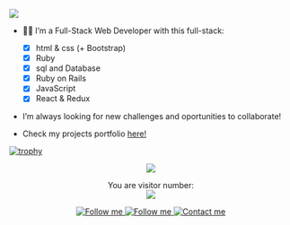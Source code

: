 ![](./assets/banner.gif)

- :man_technologist: I’m a Full-Stack Web Developer with this full-stack:

    - [x] html & css (+ Bootstrap)
    - [x] Ruby
    - [x] sql and Database
    - [x] Ruby on Rails
    - [x] JavaScript
    - [x] React & Redux

- I’m always looking for new challenges and oportunities to collaborate!
- Check my projects portfolio [here!](https://vichuge.github.io/personal_porfolio/)


[![trophy](https://github-profile-trophy.vercel.app/?username=vichuge&theme=onedark)](https://github.com/ryo-ma/github-profile-trophy)


<p align="center">
  <img src="https://github-readme-stats.vercel.app/api?username=vichuge&show_icons=true&theme=radical" />
</p>

<p align="center"> 
  You are visitor number: <br>
  <img src="https://profile-counter.glitch.me/vichuge/count.svg" />
</p>

<p align="center">
    <a href="https://www.linkedin.com/in/victorpachecoflores/">
        <img alt="Follow me" src="https://img.shields.io/badge/-LinkedIn-%23fd1315?style=for-the-badge&logo=linkedin">
    </a>
    <a href="https://twitter.com/Pachecofloresv">
        <img alt="Follow me" src="https://img.shields.io/twitter/follow/Pachecofloresv?color=%23fd1315&label=%20%20%20Follow%20me&logo=twitter&style=for-the-badge">
    </a>
    <a href="mailto:victor.hugo.pacheco.flores@gmail.com">
        <img alt="Contact me" src="https://img.shields.io/badge/-contact%20me-%23fd1315?style=for-the-badge&logo=Mail.Ru">
    </a>
</p>

<!--![Victor's stats](https://github-readme-stats.vercel.app/api/wakatime?username=vichuge)-->

